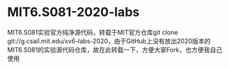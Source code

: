 # MIT6.S081-2020-labs
MIT6.S081实验官方纯净源代码，转载于MIT官方仓库git clone git://g.csail.mit.edu/xv6-labs-2020，由于GitHub上没有放出2020版本的MIT6.S081的实验源代码仓库，故在此转载一下，方便大家Fork，也方便我自己使用

